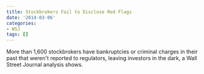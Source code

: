 ```yaml
---
title: Stockbrokers Fail to Disclose Red Flags
date: '2014-03-06'
categories:
- WSJ
tags: []
---
```

More than 1,600 stockbrokers have bankruptcies or criminal charges in their past that weren't reported to regulators, leaving investors in the dark, a Wall Street Journal analysis shows.